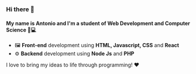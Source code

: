 ### Hi there 👋 ###

#### My name is Antonio and I'm a student of Web Development and Computer Science :pencil::computer: #### 

- :framed_picture: **Front-end** development using **HTML, Javascript, CSS** and **React**
- :gear: **Backend** development using **Node Js** and **PHP**

I love to bring my ideas to life through programming! :heart:

